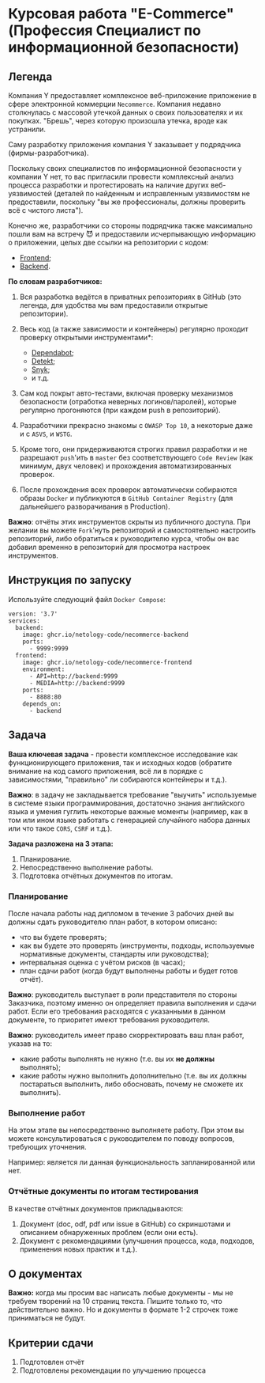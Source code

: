 # Курсовая работа "E-Commerce" (Профессия Специалист по информационной безопасности)

## Легенда

Компания Y предоставляет комплексное веб-приложение приложение в сфере электронной коммерции `Necommerce`. Компания недавно столкнулась с массовой утечкой данных о своих пользователях и их покупках. "Брешь", через которую произошла утечка, вроде как устранили.

Саму разработку приложения компания Y заказывает у подрядчика (фирмы-разработчика).

Поскольку своих специалистов по информационной безопасности у компании Y нет, то вас пригласили провести комплексный анализ процесса разработки и протестировать на наличие других веб-уязвимостей (деталей по найденным и исправленным уязвимостям не предоставили, поскольку "вы же профессионалы, должны проверить всё с чистого листа").

Конечно же, разработчики со стороны подрядчика также максимально пошли вам на встречу 😈  и предоставили исчерпывающую информацию о приложении, целых две ссылки на репозитории с кодом:
* [Frontend](https://github.com/netology-code/necommerce-frontend);
* [Backend](https://github.com/netology-code/necommerce-backend).

**По словам разработчиков:**
1. Вся разработка ведётся в приватных репозиториях в GitHub (это легенда, для удобства мы вам предоставили открытые репозитории).

2. Весь код (а также зависимости и контейнеры) регулярно  проходит проверку открытыми инструментами*:
    * [Dependabot](https://dependabot.com);
    * [Detekt](https://detekt.github.io/detekt/);
    * [Snyk](https://snyk.io/);
    * и т.д.
    
3. Сам код покрыт авто-тестами, включая проверку механизмов безопасности (отработка неверных логинов/паролей), которые регулярно прогоняются (при каждом push в репозиторий).

4. Разработчики прекрасно знакомы с `OWASP Top 10`, а некоторые даже и с `ASVS`, и `WSTG`.

5. Кроме того, они придерживаются строгих правил разработки и не разрешают `push`'ить в `master` без соответствующего `Code Review` (как минимум, двух человек) и прохождения автоматизированных проверок.

6. После прохождения всех проверок автоматически собираются образы `Docker` и публикуются в `GitHub Container Registry` (для дальнейшего разворачивания в Production).

**Важно**: отчёты этих инструментов скрыты из публичного доступа. При желании вы можете `Fork`'нуть репозиторий и самостоятельно настроить репозиторий, либо обратиться к руководителю курса, чтобы он вас добавил временно в репозиторий для просмотра настроек инструментов.

## Инструкция по запуску

Используйте следующий файл `Docker Compose`:
```
version: '3.7'
services:
  backend:
    image: ghcr.io/netology-code/necommerce-backend
    ports:
      - 9999:9999
  frontend:
    image: ghcr.io/netology-code/necommerce-frontend
    environment:
      - API=http://backend:9999
      - MEDIA=http://backend:9999
    ports:
      - 8888:80
    depends_on:
      - backend
```

## Задача

**Ваша ключевая задача** - провести комплексное исследование как функционирующего приложения, так и исходных кодов (обратите внимание на код самого приложения, всё ли в порядке с зависимостями, "правильно" ли собираются контейнеры и т.д.).

**Важно**: в задачу не закладывается требование "выучить" используемые в системе языки программирования, достаточно знания английского языка и умения гуглить некоторые важные моменты (например, как в том или ином языке работать с генерацией случайного набора данных или что такое `CORS`, `CSRF` и т.д.).

**Задача разложена на 3 этапа:**
1. Планирование.
2. Непосредственно выполнение работы.
3. Подготовка отчётных документов по итогам.

### Планирование

После начала работы над дипломом в течение 3 рабочих дней вы должны сдать руководителю план работ, в котором описано:

* что вы будете проверять;
* как вы будете это проверять (инструменты, подходы, используемые нормативные документы, стандарты или руководства);
* интервальная оценка с учётом рисков (в часах);
* план сдачи работ (когда будут выполнены работы и будет готов отчёт).

**Важно**: руководитель выступает в роли представителя по стороны Заказчика, поэтому именно он определяет правила выполнения и сдачи работ. Если его требования расходятся с указанными в данном документе, то приоритет имеют требования руководителя.

**Важно**: руководитель имеет право скорректировать ваш план работ, указав на то:

* какие работы выполнять не нужно (т.е. вы их **не должны** выполнять);
* какие работы нужно выполнить дополнительно (т.е. вы их должны постараться выполнить, либо обосновать, почему не сможете их выполнить).

### Выполнение работ

На этом этапе вы непосредственно выполняете работу. При этом вы можете консультироваться с руководителем по поводу вопросов, требующих уточнения.

Например: является ли данная функциональность запланированной или нет.

### Отчётные документы по итогам тестирования

В качестве отчётных документов прикладываются:
1. Документ (doc, odf, pdf или issue в GitHub) со скриншотами и описанием обнаруженных проблем (если они есть).
2. Документ с рекомендациями (улучшения процесса, кода, подходов, применения новых практик и т.д.).

## О документах

**Важно:** когда мы просим вас написать любые документы - мы не требуем творений на 10 страниц текста. Пишите только то, что действительно важно. Но и документы в формате 1-2 строчек тоже приниматься не будут.

## Критерии сдачи

1. Подготовлен отчёт
2. Подготовлены рекомендации по улучшению процесса
